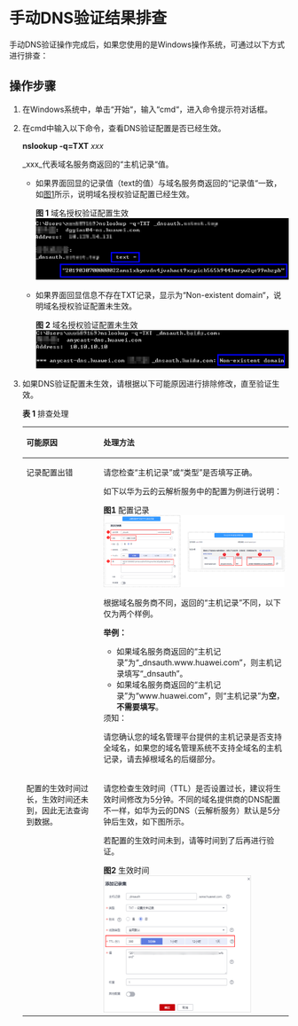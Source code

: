 # 手动DNS验证结果排查<a name="ZH-CN_TOPIC_0000001171367982"></a>

手动DNS验证操作完成后，如果您使用的是Windows操作系统，可通过以下方式进行排查：

## 操作步骤<a name="zh-cn_topic_0000001171009914_section456395912261"></a>

1.  在Windows系统中，单击“开始“，输入“cmd“，进入命令提示符对话框。
2.  在cmd中输入以下命令，查看DNS验证配置是否已经生效。

    **nslookup -q=TXT** _xxx_

    _xxx_代表域名服务商返回的“主机记录“值。

    -   如果界面回显的记录值（text的值）与域名服务商返回的“记录值“一致，如[图1](#zh-cn_topic_0000001171009914_zh-cn_topic_0000001215578709_zh-cn_topic_0000001169740848_fig1141255248)所示，说明域名授权验证配置已经生效。

        **图 1**  域名授权验证配置生效<a name="zh-cn_topic_0000001171009914_zh-cn_topic_0000001215578709_zh-cn_topic_0000001169740848_fig1141255248"></a>  
        ![](figures/域名授权验证配置生效.png "域名授权验证配置生效")

    -   如果界面回显信息不存在TXT记录，显示为“Non-existent domain“，说明域名授权验证配置未生效。

        **图 2**  域名授权验证配置未生效<a name="zh-cn_topic_0000001171009914_zh-cn_topic_0000001215578709_zh-cn_topic_0000001169740848_fig9346102419212"></a>  
        ![](figures/域名授权验证配置未生效.png "域名授权验证配置未生效")

3.  如果DNS验证配置未生效，请根据以下可能原因进行排除修改，直至验证生效。

    **表 1**  排查处理

    <a name="zh-cn_topic_0000001171009914_zh-cn_topic_0000001215578709_zh-cn_topic_0000001169740848_table628812514416"></a>
    <table><thead align="left"><tr id="zh-cn_topic_0000001171009914_zh-cn_topic_0000001215578709_zh-cn_topic_0000001169740848_row1828919251041"><th class="cellrowborder" valign="top" width="28.939999999999998%" id="mcps1.2.3.1.1"><p id="zh-cn_topic_0000001171009914_zh-cn_topic_0000001215578709_zh-cn_topic_0000001169740848_p1228919253413"><a name="zh-cn_topic_0000001171009914_zh-cn_topic_0000001215578709_zh-cn_topic_0000001169740848_p1228919253413"></a><a name="zh-cn_topic_0000001171009914_zh-cn_topic_0000001215578709_zh-cn_topic_0000001169740848_p1228919253413"></a>可能原因</p>
    </th>
    <th class="cellrowborder" valign="top" width="71.06%" id="mcps1.2.3.1.2"><p id="zh-cn_topic_0000001171009914_zh-cn_topic_0000001215578709_zh-cn_topic_0000001169740848_p528917253414"><a name="zh-cn_topic_0000001171009914_zh-cn_topic_0000001215578709_zh-cn_topic_0000001169740848_p528917253414"></a><a name="zh-cn_topic_0000001171009914_zh-cn_topic_0000001215578709_zh-cn_topic_0000001169740848_p528917253414"></a>处理方法</p>
    </th>
    </tr>
    </thead>
    <tbody><tr id="zh-cn_topic_0000001171009914_zh-cn_topic_0000001215578709_zh-cn_topic_0000001169740848_row62896252047"><td class="cellrowborder" valign="top" width="28.939999999999998%" headers="mcps1.2.3.1.1 "><p id="zh-cn_topic_0000001171009914_zh-cn_topic_0000001215578709_zh-cn_topic_0000001169740848_p162891625847"><a name="zh-cn_topic_0000001171009914_zh-cn_topic_0000001215578709_zh-cn_topic_0000001169740848_p162891625847"></a><a name="zh-cn_topic_0000001171009914_zh-cn_topic_0000001215578709_zh-cn_topic_0000001169740848_p162891625847"></a>记录配置出错</p>
    </td>
    <td class="cellrowborder" valign="top" width="71.06%" headers="mcps1.2.3.1.2 "><p id="zh-cn_topic_0000001171009914_zh-cn_topic_0000001215578709_zh-cn_topic_0000001169740848_p2028917251146"><a name="zh-cn_topic_0000001171009914_zh-cn_topic_0000001215578709_zh-cn_topic_0000001169740848_p2028917251146"></a><a name="zh-cn_topic_0000001171009914_zh-cn_topic_0000001215578709_zh-cn_topic_0000001169740848_p2028917251146"></a>请您检查<span class="parmname" id="zh-cn_topic_0000001171009914_zh-cn_topic_0000001215578709_zh-cn_topic_0000001169740848_parmname179218391043"><a name="zh-cn_topic_0000001171009914_zh-cn_topic_0000001215578709_zh-cn_topic_0000001169740848_parmname179218391043"></a><a name="zh-cn_topic_0000001171009914_zh-cn_topic_0000001215578709_zh-cn_topic_0000001169740848_parmname179218391043"></a>“主机记录”</span>或<span class="parmname" id="zh-cn_topic_0000001171009914_zh-cn_topic_0000001215578709_zh-cn_topic_0000001169740848_parmname11925391545"><a name="zh-cn_topic_0000001171009914_zh-cn_topic_0000001215578709_zh-cn_topic_0000001169740848_parmname11925391545"></a><a name="zh-cn_topic_0000001171009914_zh-cn_topic_0000001215578709_zh-cn_topic_0000001169740848_parmname11925391545"></a>“类型”</span>是否填写正确。</p>
    <p id="zh-cn_topic_0000001171009914_zh-cn_topic_0000001215578709_zh-cn_topic_0000001169740848_p551005218411"><a name="zh-cn_topic_0000001171009914_zh-cn_topic_0000001215578709_zh-cn_topic_0000001169740848_p551005218411"></a><a name="zh-cn_topic_0000001171009914_zh-cn_topic_0000001215578709_zh-cn_topic_0000001169740848_p551005218411"></a>如下以华为云的云解析服务中的配置为例进行说明：</p>
    <div class="fignone" id="zh-cn_topic_0000001171009914_zh-cn_topic_0000001215578709_fig1777716535510"><a name="zh-cn_topic_0000001171009914_zh-cn_topic_0000001215578709_fig1777716535510"></a><a name="zh-cn_topic_0000001171009914_zh-cn_topic_0000001215578709_fig1777716535510"></a><span class="figcap"><b>图1 </b>配置记录</span><br><a name="zh-cn_topic_0000001171009914_zh-cn_topic_0000001215578709_zh-cn_topic_0000001169740848_image19510352341"></a><a name="zh-cn_topic_0000001171009914_zh-cn_topic_0000001215578709_zh-cn_topic_0000001169740848_image19510352341"></a><span><img id="zh-cn_topic_0000001171009914_zh-cn_topic_0000001215578709_zh-cn_topic_0000001169740848_image19510352341" src="figures/配置记录.png" height="129.20005700000002" width="332.5"></span></div>
    <p id="zh-cn_topic_0000001171009914_zh-cn_topic_0000001215578709_zh-cn_topic_0000001124315609_p142642504362"><a name="zh-cn_topic_0000001171009914_zh-cn_topic_0000001215578709_zh-cn_topic_0000001124315609_p142642504362"></a><a name="zh-cn_topic_0000001171009914_zh-cn_topic_0000001215578709_zh-cn_topic_0000001124315609_p142642504362"></a>根据域名服务商不同，返回的<span class="parmvalue" id="zh-cn_topic_0000001171009914_zh-cn_topic_0000001215578709_zh-cn_topic_0000001124315609_parmvalue4264115033613"><a name="zh-cn_topic_0000001171009914_zh-cn_topic_0000001215578709_zh-cn_topic_0000001124315609_parmvalue4264115033613"></a><a name="zh-cn_topic_0000001171009914_zh-cn_topic_0000001215578709_zh-cn_topic_0000001124315609_parmvalue4264115033613"></a>“主机记录”</span>不同，以下仅为两个样例。</p>
    <div class="p" id="zh-cn_topic_0000001171009914_zh-cn_topic_0000001215578709_zh-cn_topic_0000001124315609_p326465023612"><a name="zh-cn_topic_0000001171009914_zh-cn_topic_0000001215578709_zh-cn_topic_0000001124315609_p326465023612"></a><a name="zh-cn_topic_0000001171009914_zh-cn_topic_0000001215578709_zh-cn_topic_0000001124315609_p326465023612"></a><strong id="zh-cn_topic_0000001171009914_zh-cn_topic_0000001215578709_zh-cn_topic_0000001124315609_b1264150113617"><a name="zh-cn_topic_0000001171009914_zh-cn_topic_0000001215578709_zh-cn_topic_0000001124315609_b1264150113617"></a><a name="zh-cn_topic_0000001171009914_zh-cn_topic_0000001215578709_zh-cn_topic_0000001124315609_b1264150113617"></a>举例：</strong><a name="zh-cn_topic_0000001171009914_zh-cn_topic_0000001215578709_zh-cn_topic_0000001124315609_ul0264750183615"></a><a name="zh-cn_topic_0000001171009914_zh-cn_topic_0000001215578709_zh-cn_topic_0000001124315609_ul0264750183615"></a><ul id="zh-cn_topic_0000001171009914_zh-cn_topic_0000001215578709_zh-cn_topic_0000001124315609_ul0264750183615"><li>如果域名服务商返回的<span class="parmname" id="zh-cn_topic_0000001171009914_zh-cn_topic_0000001215578709_zh-cn_topic_0000001124315609_parmname8264165063619"><a name="zh-cn_topic_0000001171009914_zh-cn_topic_0000001215578709_zh-cn_topic_0000001124315609_parmname8264165063619"></a><a name="zh-cn_topic_0000001171009914_zh-cn_topic_0000001215578709_zh-cn_topic_0000001124315609_parmname8264165063619"></a>“主机记录”</span>为<span class="parmvalue" id="zh-cn_topic_0000001171009914_zh-cn_topic_0000001215578709_zh-cn_topic_0000001124315609_parmvalue9265115014361"><a name="zh-cn_topic_0000001171009914_zh-cn_topic_0000001215578709_zh-cn_topic_0000001124315609_parmvalue9265115014361"></a><a name="zh-cn_topic_0000001171009914_zh-cn_topic_0000001215578709_zh-cn_topic_0000001124315609_parmvalue9265115014361"></a>“_dnsauth.www.huawei.com”</span>，则主机记录填写<span class="parmvalue" id="zh-cn_topic_0000001171009914_zh-cn_topic_0000001215578709_zh-cn_topic_0000001124315609_parmvalue15265205012363"><a name="zh-cn_topic_0000001171009914_zh-cn_topic_0000001215578709_zh-cn_topic_0000001124315609_parmvalue15265205012363"></a><a name="zh-cn_topic_0000001171009914_zh-cn_topic_0000001215578709_zh-cn_topic_0000001124315609_parmvalue15265205012363"></a>“_dnsauth”</span>。</li><li>如果域名服务商返回的<span class="parmname" id="zh-cn_topic_0000001171009914_zh-cn_topic_0000001215578709_zh-cn_topic_0000001124315609_parmname22657505367"><a name="zh-cn_topic_0000001171009914_zh-cn_topic_0000001215578709_zh-cn_topic_0000001124315609_parmname22657505367"></a><a name="zh-cn_topic_0000001171009914_zh-cn_topic_0000001215578709_zh-cn_topic_0000001124315609_parmname22657505367"></a>“主机记录”</span>为<span class="parmvalue" id="zh-cn_topic_0000001171009914_zh-cn_topic_0000001215578709_zh-cn_topic_0000001124315609_parmvalue026535043614"><a name="zh-cn_topic_0000001171009914_zh-cn_topic_0000001215578709_zh-cn_topic_0000001124315609_parmvalue026535043614"></a><a name="zh-cn_topic_0000001171009914_zh-cn_topic_0000001215578709_zh-cn_topic_0000001124315609_parmvalue026535043614"></a>“www.huawei.com”</span>，则<span class="parmname" id="zh-cn_topic_0000001171009914_zh-cn_topic_0000001215578709_zh-cn_topic_0000001124315609_parmname826545016365"><a name="zh-cn_topic_0000001171009914_zh-cn_topic_0000001215578709_zh-cn_topic_0000001124315609_parmname826545016365"></a><a name="zh-cn_topic_0000001171009914_zh-cn_topic_0000001215578709_zh-cn_topic_0000001124315609_parmname826545016365"></a>“主机记录”</span>为<strong id="zh-cn_topic_0000001171009914_zh-cn_topic_0000001215578709_zh-cn_topic_0000001124315609_b145182208374"><a name="zh-cn_topic_0000001171009914_zh-cn_topic_0000001215578709_zh-cn_topic_0000001124315609_b145182208374"></a><a name="zh-cn_topic_0000001171009914_zh-cn_topic_0000001215578709_zh-cn_topic_0000001124315609_b145182208374"></a>空</strong>，<strong id="zh-cn_topic_0000001171009914_zh-cn_topic_0000001215578709_zh-cn_topic_0000001124315609_b1584515994219"><a name="zh-cn_topic_0000001171009914_zh-cn_topic_0000001215578709_zh-cn_topic_0000001124315609_b1584515994219"></a><a name="zh-cn_topic_0000001171009914_zh-cn_topic_0000001215578709_zh-cn_topic_0000001124315609_b1584515994219"></a>不需要填写</strong>。</li></ul>
    <div class="notice" id="zh-cn_topic_0000001171009914_zh-cn_topic_0000001215578709_zh-cn_topic_0000001124315609_note162842764514"><a name="zh-cn_topic_0000001171009914_zh-cn_topic_0000001215578709_zh-cn_topic_0000001124315609_note162842764514"></a><a name="zh-cn_topic_0000001171009914_zh-cn_topic_0000001215578709_zh-cn_topic_0000001124315609_note162842764514"></a><span class="noticetitle"> 须知： </span><div class="noticebody"><p id="zh-cn_topic_0000001171009914_zh-cn_topic_0000001215578709_zh-cn_topic_0000001124315609_p10628142714457"><a name="zh-cn_topic_0000001171009914_zh-cn_topic_0000001215578709_zh-cn_topic_0000001124315609_p10628142714457"></a><a name="zh-cn_topic_0000001171009914_zh-cn_topic_0000001215578709_zh-cn_topic_0000001124315609_p10628142714457"></a>请您确认您的域名管理平台提供的主机记录是否支持全域名，如果您的域名管理系统不支持全域名的主机记录，请去掉根域名的后缀部分。</p>
    </div></div>
    </div>
    </td>
    </tr>
    <tr id="zh-cn_topic_0000001171009914_zh-cn_topic_0000001215578709_zh-cn_topic_0000001169740848_row1428962511415"><td class="cellrowborder" valign="top" width="28.939999999999998%" headers="mcps1.2.3.1.1 "><p id="zh-cn_topic_0000001171009914_zh-cn_topic_0000001215578709_zh-cn_topic_0000001169740848_p52891325940"><a name="zh-cn_topic_0000001171009914_zh-cn_topic_0000001215578709_zh-cn_topic_0000001169740848_p52891325940"></a><a name="zh-cn_topic_0000001171009914_zh-cn_topic_0000001215578709_zh-cn_topic_0000001169740848_p52891325940"></a>配置的生效时间过长，生效时间还未到，因此无法查询到数据。</p>
    </td>
    <td class="cellrowborder" valign="top" width="71.06%" headers="mcps1.2.3.1.2 "><p id="zh-cn_topic_0000001171009914_zh-cn_topic_0000001215578709_zh-cn_topic_0000001169740848_p1328919259410"><a name="zh-cn_topic_0000001171009914_zh-cn_topic_0000001215578709_zh-cn_topic_0000001169740848_p1328919259410"></a><a name="zh-cn_topic_0000001171009914_zh-cn_topic_0000001215578709_zh-cn_topic_0000001169740848_p1328919259410"></a>请您检查生效时间（TTL）是否设置过长，建议将生效时间修改为5分钟。不同的域名提供商的DNS配置不一样，如华为云的DNS（云解析服务）默认是5分钟后生效，如下图所示。</p>
    <p id="zh-cn_topic_0000001171009914_zh-cn_topic_0000001215578709_zh-cn_topic_0000001169740848_p189929331369"><a name="zh-cn_topic_0000001171009914_zh-cn_topic_0000001215578709_zh-cn_topic_0000001169740848_p189929331369"></a><a name="zh-cn_topic_0000001171009914_zh-cn_topic_0000001215578709_zh-cn_topic_0000001169740848_p189929331369"></a>若配置的生效时间未到，请等时间到了后再进行验证。</p>
    <div class="fignone" id="zh-cn_topic_0000001171009914_zh-cn_topic_0000001215578709_fig15300173714510"><a name="zh-cn_topic_0000001171009914_zh-cn_topic_0000001215578709_fig15300173714510"></a><a name="zh-cn_topic_0000001171009914_zh-cn_topic_0000001215578709_fig15300173714510"></a><span class="figcap"><b>图2 </b>生效时间</span><br><a name="zh-cn_topic_0000001171009914_zh-cn_topic_0000001215578709_zh-cn_topic_0000001169740848_image8639239852"></a><a name="zh-cn_topic_0000001171009914_zh-cn_topic_0000001215578709_zh-cn_topic_0000001169740848_image8639239852"></a><span><img id="zh-cn_topic_0000001171009914_zh-cn_topic_0000001215578709_zh-cn_topic_0000001169740848_image8639239852" src="figures/生效时间.png" height="246.746654" width="266"></span></div>
    </td>
    </tr>
    </tbody>
    </table>


